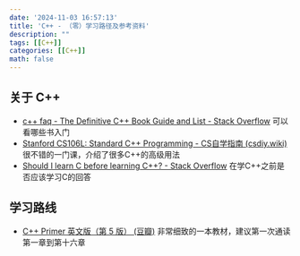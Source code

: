 ```yaml
---
date: '2024-11-03 16:57:13'
title: 'C++ - （零）学习路径及参考资料'
description: ""
tags: [[C++]]
categories: [[C++]]
math: false
---
```


## 关于 C++

- [c++ faq - The Definitive C++ Book Guide and List - Stack Overflow](https://stackoverflow.com/questions/388242/the-definitive-c-book-guide-and-list) 可以看哪些书入门
- [Stanford CS106L: Standard C++ Programming - CS自学指南 (csdiy.wiki)](https://csdiy.wiki/编程入门/cpp/CS106L/) 很不错的一门课，介绍了很多C++的高级用法
- [Should I learn C before learning C++? - Stack Overflow](https://stackoverflow.com/questions/598552/should-i-learn-c-before-learning-c) 在学C++之前是否应该学习C的回答

## 学习路线

- [C++ Primer 英文版（第 5 版） (豆瓣)](https://book.douban.com/subject/24089577/) 非常细致的一本教材，建议第一次通读第一章到第十六章

